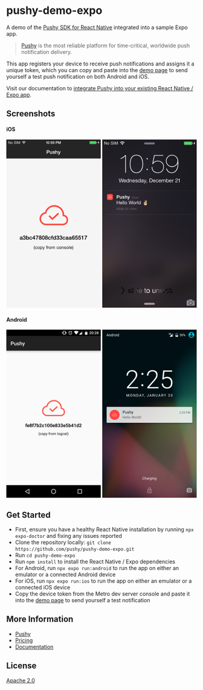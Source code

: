 # pushy-demo-expo

A demo of the [Pushy SDK for React Native](https://github.com/pushy/pushy-react-native) integrated into a sample Expo app.

> [Pushy](https://pushy.me/) is the most reliable platform for time-critical, worldwide push notification delivery.

This app registers your device to receive push notifications and assigns it a unique token, which you can copy and paste into the [demo page](https://pushy.me/docs/resources/demo) to send yourself a test push notification on both Android and iOS.

Visit our documentation to [integrate Pushy into your existing React Native / Expo app](https://pushy.me/docs/additional-platforms/react-native).

## Screenshots

#### iOS

<img src="img/1.png" width="250"> <img src="img/2.png" width="250"> 

#### Android

<img src="img/3.png" width="250"> <img src="img/4.png" width="250">

## Get Started

* First, ensure you have a healthy React Native installation by running `npx expo-doctor` and fixing any issues reported
* Clone the repository locally: `git clone https://github.com/pushy/pushy-demo-expo.git`
* Run `cd pushy-demo-expo`
* Run `npm install` to install the React Native / Expo dependencies
* For Android, run `npx expo run:android` to run the app on either an emulator or a connected Android device
* For iOS, run `npx expo run:ios` to run the app on either an emulator or a connected iOS device
* Copy the device token from the Metro dev server console and paste it into the [demo page](https://pushy.me/docs/resources/demo) to send yourself a test notification

## More Information

* [Pushy](https://pushy.me/)
* [Pricing](https://pushy.me/pricing)
* [Documentation](https://pushy.me/docs)

## License

[Apache 2.0](LICENSE)
